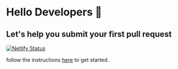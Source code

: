 # Hello Developers :wave:
## Let's help you submit your first pull request
[![Netlify Status](https://api.netlify.com/api/v1/badges/da484a9c-c788-4f47-b06d-e4f85ae54c95/deploy-status)](https://app.netlify.com/sites/distracted-austin-75827a/deploys)

follow the instructions [here](https://distracted-austin-75827a.netlify.app/) to get started. 
